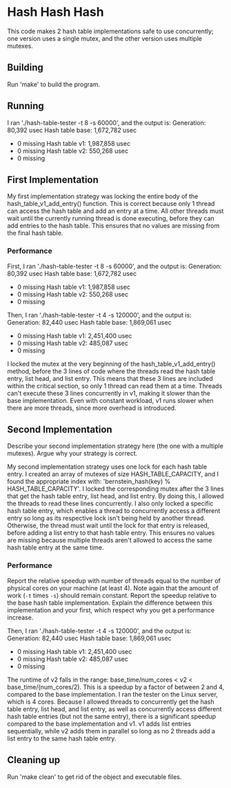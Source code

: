 # Hash Hash Hash

This code makes 2 hash table implementations safe to use concurrently; one version uses a single mutex, and the other version uses multiple mutexes.

## Building

Run 'make' to build the program.

## Running

I ran './hash-table-tester -t 8 -s 60000', and the output is:
Generation: 80,392 usec
Hash table base: 1,672,782 usec
  - 0 missing
Hash table v1: 1,987,858 usec
  - 0 missing
Hash table v2: 550,268 usec
  - 0 missing

## First Implementation

My first implementation strategy was locking the entire body of the hash_table_v1_add_entry() function. This is correct because only 1 thread can access the hash table and add an entry at a time. All other threads must wait until the currently running thread is done executing, before they can add entries to the hash table. This ensures that no values are missing from the final hash table. 

### Performance

First, I ran './hash-table-tester -t 8 -s 60000', and the output is:
Generation: 80,392 usec
Hash table base: 1,672,782 usec
  - 0 missing
Hash table v1: 1,987,858 usec
  - 0 missing
Hash table v2: 550,268 usec
  - 0 missing

Then, I ran './hash-table-tester -t 4 -s 120000', and the output is:
Generation: 82,440 usec
Hash table base: 1,869,061 usec
  - 0 missing
Hash table v1: 2,451,400 usec
  - 0 missing
Hash table v2: 485,087 usec
  - 0 missing

I locked the mutex at the very beginning of the hash_table_v1_add_entry() method, before the 3 lines of code where the threads read the hash table entry, list head, and list entry. This means that these 3 lines are included within the critical section, so only 1 thread can read them at a time. Threads can't execute these 3 lines concurrently in v1, making it slower than the base implementation. Even with constant workload, v1 runs slower when there are more threads, since more overhead is introduced.


## Second Implementation

Describe your second implementation strategy here (the one with a multiple
mutexes). Argue why your strategy is correct.

My second implementation strategy uses one lock for each hash table entry. I created an array of mutexes of size HASH_TABLE_CAPACITY, and I found the appropriate index with: 'bernstein_hash(key) % HASH_TABLE_CAPACITY'. I locked the corresponding mutex after the 3 lines that get the hash table entry, list head, and list entry. By doing this, I allowed the threads to read these lines concurrently. I also only locked a specific hash table entry, which enables a thread to concurrently access a different entry so long as its respective lock isn't being held by another thread. Otherwise, the thread must wait until the lock for that entry is released, before adding a list entry to that hash table entry. This ensures no values are missing because multiple threads aren't allowed to access the same hash table entry at the same time.

### Performance

Report the relative speedup with number of threads equal to the number of
physical cores on your machine (at least 4). Note again that the amount of work
(`-t` times `-s`) should remain constant. Report the speedup relative to the
base hash table implementation. Explain the difference between this
implementation and your first, which respect why you get a performance increase.

Then, I ran './hash-table-tester -t 4 -s 120000', and the output is:
Generation: 82,440 usec
Hash table base: 1,869,061 usec
  - 0 missing
Hash table v1: 2,451,400 usec
  - 0 missing
Hash table v2: 485,087 usec
  - 0 missing

The runtime of v2 falls in the range: base_time/num_cores < v2 < base_time/(num_cores/2). This is a speedup by a factor of between 2 and 4, compared to the base implementation. I ran the tester on the Linux server, which is 4 cores. Because I allowed threads to concurrently get the hash table entry, list head, and list entry, as well as concurrently access different hash table entries (but not the same entry), there is a significant speedup compared to the base implementation and v1. v1 adds list entries sequentially, while v2 adds them in parallel so long as no 2 threads add a list entry to the same hash table entry.

## Cleaning up

Run 'make clean' to get rid of the object and executable files.
